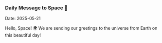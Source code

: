 ### Daily Message to Space 🌌
Date: 2025-05-21

Hello, Space! 🌍 We are sending our greetings to the universe from Earth on this beautiful day!
